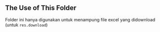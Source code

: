## The Use of This Folder

Folder ini hanya digunakan untuk menampung file excel yang didownload (untuk `res.download`)
